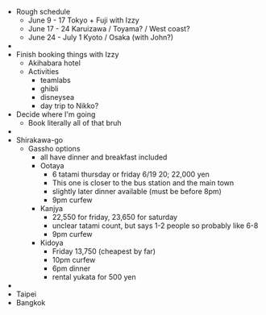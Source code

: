 - Rough schedule
	- June 9 - 17 Tokyo + Fuji with Izzy
	- June 17 - 24 Karuizawa / Toyama? / West coast?
	- June 24 - July 1 Kyoto / Osaka (with John?)
-
- Finish booking things with Izzy
	- Akihabara hotel
	- Activities
		- teamlabs
		- ghibli
		- disneysea
		- day trip to Nikko?
- Decide where I'm going
	- Book literally all of that bruh
-
- Shirakawa-go
	- Gassho options
		- all have dinner and breakfast included
		- Ootaya
			- 6 tatami thursday or friday 6/19 20;  22,000 yen
			- This one is closer to the bus station and the main town
			- slightly later dinner available (must be before 8pm)
			- 9pm curfew
		- Kanjya
			- 22,550 for friday, 23,650 for saturday
			- unclear tatami count, but says 1-2 people so probably like 6-8
			- 9pm curfew
		- Kidoya
			- Friday 13,750 (cheapest by far)
			- 10pm curfew
			- 6pm dinner
			- rental yukata for 500 yen
-
- Taipei
- Bangkok